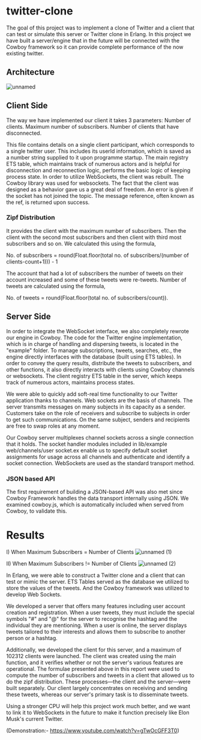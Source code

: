 # twitter-clone
The goal of this project was to implement a clone of Twitter and a client that can test or simulate this server or Twitter clone in Erlang.
In this project we have built a server/engine that in the future will be connected with the Cowboy framework so it can provide complete performance of the now existing twitter. 

## Architecture
![unnamed](https://user-images.githubusercontent.com/64377125/229939166-5fa852f6-17e9-4be6-948d-97c5220b0a55.png)

## Client Side
The way we have implemented our client it takes 3 parameters: 
Number of clients.
Maximum number of subscribers.
Number of clients that have disconnected.

This file contains details on a single client participant, which corresponds to a single twitter user. This includes its userId information, which is saved as a number string supplied to it upon programme startup. The main registry ETS table, which maintains track of numerous actors and is helpful for disconnection and reconnection logic, performs the basic logic of keeping process state. In order to utilize WebSockets, the client was rebuilt. The Cowboy library was used for websockets. The fact that the client was designed as a behavior gave us a great deal of freedom. An error is given if the socket has not joined the topic. The message reference, often known as the ref, is returned upon success.

### Zipf Distribution
It provides the client with the maximum number of subscribers. Then the client with the second most subscribers and then client with third most subscribers and so on. We calculated this using the formula,

No. of subscribers = round(Float.floor(total no. of subscribers/(number of clients-count+1))) - 1

The account that had a lot of subscribers the number of tweets on their account increased and some of these tweets were re-tweets. Number of tweets are calculated using the formula,

No. of tweets = round(Float.floor(total no. of subscribers/count)).

## Server Side
In order to integrate the WebSocket interface, we also completely rewrote our engine in Cowboy. The code for the Twitter engine implementation, which is in charge of handling and dispersing tweets, is located in the "example" folder. To manage subscriptions, tweets, searches, etc., the engine directly interfaces with the database (built using ETS tables). In order to convey the query results, distribute the tweets to subscribers, and other functions, it also directly interacts with clients using Cowboy channels or websockets. The client registry ETS table in the server, which keeps track of numerous actors, maintains process states.

We were able to quickly add soft-real time functionality to our Twitter application thanks to channels. Web sockets are the basis of channels. The server transmits messages on many subjects in its capacity as a sender. Customers take on the role of receivers and subscribe to subjects in order to get such communications. On the same subject, senders and recipients are free to swap roles at any moment.

Our Cowboy server multiplexes channel sockets across a single connection that it holds. The socket handler modules included in lib/example web/channels/user socket.ex enable us to specify default socket assignments for usage across all channels and authenticate and identify a socket connection. WebSockets are used as the standard transport method.

### JSON based API
The first requirement of building a JSON-based API was also met since Cowboy Framework handles the data transport internally using JSON. We examined cowboy.js, which is automatically included when served from Cowboy, to validate this.

# Results
I) When Maximum Subscribers = Number of Clients
![unnamed (1)](https://user-images.githubusercontent.com/64377125/229939548-68a72859-56d5-4bd7-9f46-a6d200443b8a.png)

II) When Maximum Subscribers != Number of Clients
![unnamed (2)](https://user-images.githubusercontent.com/64377125/229939597-4bb8ccd0-62c5-4d64-8ce1-dfc81878ee88.png)

In Erlang, we were able to construct a Twitter clone and a client that can test or mimic the server. ETS Tables served as the database we utilized to store the values of the tweets. And the Cowboy framework was utilized to develop Web Sockets.

We developed a server that offers many features including user account creation and registration. When a user tweets, they must include the special symbols "#" and "@" for the server to recognise the hashtag and the individual they are mentioning. When a user is online, the server displays tweets tailored to their interests and allows them to subscribe to another person or a hashtag.

Additionally, we developed the client for this server, and a maximum of 102312 clients were launched. The client was created using the main function, and it verifies whether or not the server's various features are operational. The formulae presented above in this report were used to compute the number of subscribers and tweets in a client that allowed us to do the zipf distribution. These processes—the client and the server—were built separately. Our client largely concentrates on receiving and sending these tweets, whereas our server's primary task is to disseminate tweets.

Using a stronger CPU will help this project work much better, and we want to link it to WebSockets in the future to make it function precisely like Elon Musk's current Twitter.

(Demonstration:- https://www.youtube.com/watch?v=gTwOcGFF3T0)
